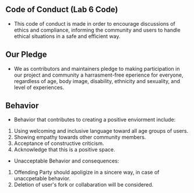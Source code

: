 ## Code of Conduct (Lab 6 Code)

* This code of conduct is made in order to encourage discussions of ethics and compliance, informing the community and users to handle ethical situations in a safe and efficient way.

## Our Pledge

* We as contributors and maintainers pledge to making participation in our project and community a harrasment-free eperience for everyone, regardless of age, body image, disability, ethnicity and sexuality, and level of experiences. 

## Behavior

* Behavior that contributes to creating a positive enviorment include:
1. Using welcoming and inclusive language toward all age groups of users.
2. Showing empathy towards other community members.
3. Acceptance of constructive criticism. 
4. Acknowledge that this is a positive space. 

* Unacceptable Behavior and consequences:
1. Offending Party should apoligize in a sincere way, in case of unaccpetable behavior.
2. Deletion of user's fork or collabaration will be considered.


